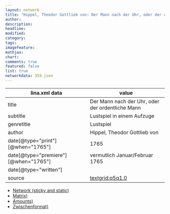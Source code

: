 ```yaml
---
layout: network
title: "Hippel, Theodor Gottlieb von: Der Mann nach der Uhr, oder der ordentliche Mann (1765)"
author:
description:
headline:
modified:
category:
tags:
imagefeature: 
mathjax: 
chart: 
comments: true
featured: false
list: true
networkdata: 359.json
---
```

lina.xml data  | value
------------- | -------------
title|Der Mann nach der Uhr, oder der ordentliche Mann
subtitle|Lustspiel in einem Aufzuge
genretitle|Lustspiel
author|Hippel, Theodor Gottlieb von
date[@type="print"][@when="1765"]|1765
date[@type="premiere"][@when="1765"]|vermutlich Januar/Februar 1765
date[@type="written"]|
source|[textgrid:q5q1.0](https://textgridlab.org/1.0/tgcrud-public/rest/textgrid:q5q1.0/data)



* [Network (sticky and static)](/linas/network359)
* [Matrix)](/linas/matrix359)
* [Amounts)](/linas/amount359)
* [Zwischenformat)](/linas/lina359 )
